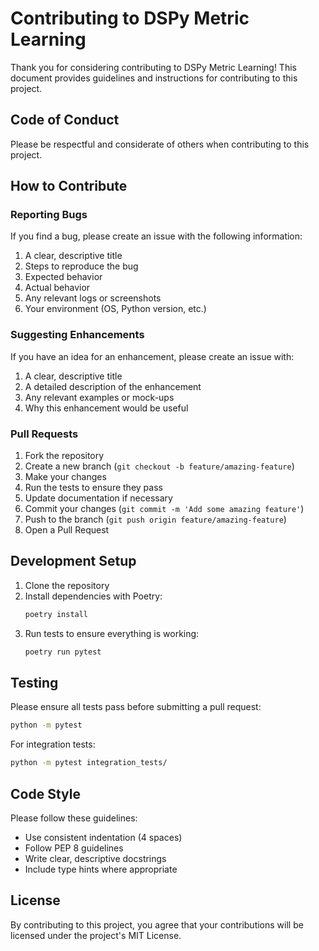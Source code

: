 # Contributing to DSPy Metric Learning

Thank you for considering contributing to DSPy Metric Learning! This document provides guidelines and instructions for contributing to this project.

## Code of Conduct

Please be respectful and considerate of others when contributing to this project.

## How to Contribute

### Reporting Bugs

If you find a bug, please create an issue with the following information:

1. A clear, descriptive title
2. Steps to reproduce the bug
3. Expected behavior
4. Actual behavior
5. Any relevant logs or screenshots
6. Your environment (OS, Python version, etc.)

### Suggesting Enhancements

If you have an idea for an enhancement, please create an issue with:

1. A clear, descriptive title
2. A detailed description of the enhancement
3. Any relevant examples or mock-ups
4. Why this enhancement would be useful

### Pull Requests

1. Fork the repository
2. Create a new branch (`git checkout -b feature/amazing-feature`)
3. Make your changes
4. Run the tests to ensure they pass
5. Update documentation if necessary
6. Commit your changes (`git commit -m 'Add some amazing feature'`)
7. Push to the branch (`git push origin feature/amazing-feature`)
8. Open a Pull Request

## Development Setup

1. Clone the repository
2. Install dependencies with Poetry:
   ```bash
   poetry install
   ```
3. Run tests to ensure everything is working:
   ```bash
   poetry run pytest
   ```

## Testing

Please ensure all tests pass before submitting a pull request:

```bash
python -m pytest
```

For integration tests:

```bash
python -m pytest integration_tests/
```

## Code Style

Please follow these guidelines:

- Use consistent indentation (4 spaces)
- Follow PEP 8 guidelines
- Write clear, descriptive docstrings
- Include type hints where appropriate

## License

By contributing to this project, you agree that your contributions will be licensed under the project's MIT License.
